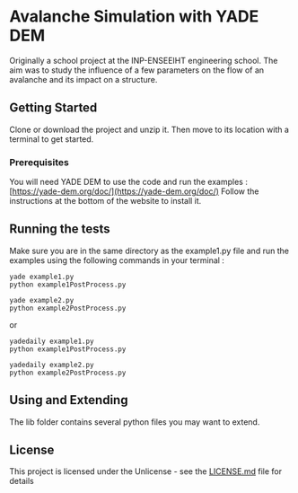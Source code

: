 # Avalanche Simulation with YADE DEM

Originally a school project at the INP-ENSEEIHT engineering school. The aim was to study the influence of a few parameters on the flow of an avalanche and its impact on a structure.  

## Getting Started

Clone or download the project and unzip it. Then move to its location with a terminal to get started.

### Prerequisites

You will need YADE DEM to use the code and run the examples : [https://yade-dem.org/doc/](https://yade-dem.org/doc/)
Follow the instructions at the bottom of the website to install it.

## Running the tests

Make sure you are in the same directory as the example1.py file and run the examples using the following commands in your terminal :

```
yade example1.py
python example1PostProcess.py

yade example2.py
python example2PostProcess.py
```

or

```
yadedaily example1.py
python example1PostProcess.py

yadedaily example2.py
python example2PostProcess.py
```

## Using and Extending

The lib folder contains several python files you may want to extend.

## License

This project is licensed under the Unlicense - see the [LICENSE.md](LICENSE.md) file for details
